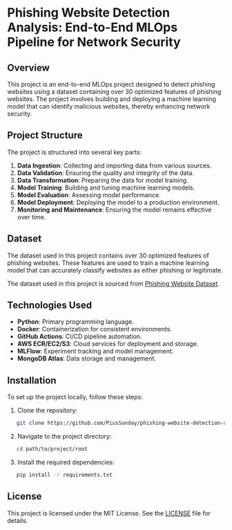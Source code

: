 # Phishing Website Detection Analysis: End-to-End MLOps Pipeline for Network Security

## Overview

This project is an end-to-end MLOps project designed to detect phishing websites using a dataset containing over 30
optimized features of phishing websites. The project involves building and deploying a machine learning model that can
identify malicious websites, thereby enhancing network security.

## Project Structure

The project is structured into several key parts:

1. **Data Ingestion**: Collecting and importing data from various sources.
2. **Data Validation**: Ensuring the quality and integrity of the data.
3. **Data Transformation**: Preparing the data for model training.
4. **Model Training**: Building and tuning machine learning models.
5. **Model Evaluation**: Assessing model performance.
6. **Model Deployment**: Deploying the model to a production environment.
7. **Monitoring and Maintenance**: Ensuring the model remains effective over time.

## Dataset

The dataset used in this project contains over 30 optimized features of phishing websites. These features are used to
train a machine learning model that can accurately classify websites as either phishing or legitimate.

The dataset used in this project is sourced
from [Phishing Website Dataset](https://www.kaggle.com/datasets/akashkr/phishing-website-dataset/data).

## Technologies Used

- **Python**: Primary programming language.
- **Docker**: Containerization for consistent environments.
- **GitHub Actions**: CI/CD pipeline automation.
- **AWS ECR/EC2/S3**: Cloud services for deployment and storage.
- **MLFlow**: Experiment tracking and model management.
- **MongoDB Atlas**: Data storage and management.

## Installation

To set up the project locally, follow these steps:

1. Clone the repository:

```bash
   git clone https://github.com/PiusSunday/phishing-website-detection-analysis.git
```

2. Navigate to the project directory:

```bash
   cd path/to/project/root
```

3. Install the required dependencies:

```bash
   pip install -r requirements.txt
```

## License

This project is licensed under the MIT License. See
the [LICENSE](https://github.com/PiusSunday/phishing-website-detection-analysis/blob/main/LICENSE) file for details.
